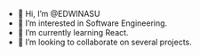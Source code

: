 - 👋 Hi, I’m @EDWINASU
- 👀 I’m interested in Software Engineering.
- 🌱 I’m currently learning React.
- 💞️ I’m looking to collaborate on several projects.

<!---
EDWINASU/EDWINASU is a ✨ special ✨ repository because its `README.md` (this file) appears on your GitHub profile.
You can click the Preview link to take a look at your changes.
--->
